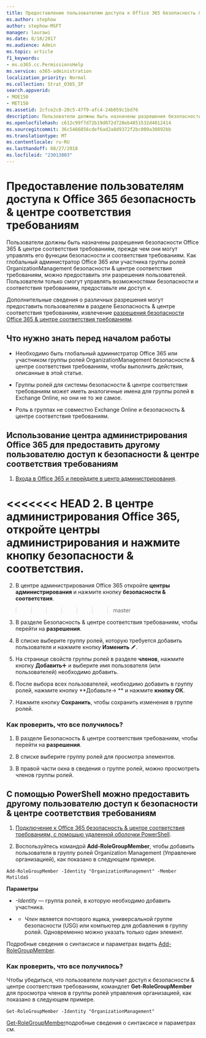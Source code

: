 ```yaml
---
title: Предоставление пользователям доступа к Office 365 безопасность &amp; центре соответствия требованиям
ms.author: stephow
author: stephow-MSFT
manager: laurawi
ms.date: 8/18/2017
ms.audience: Admin
ms.topic: article
f1_keywords:
- ms.o365.cc.PermissionsHelp
ms.service: o365-administration
localization_priority: Normal
ms.collection: Strat_O365_IP
search.appverid:
- MOE150
- MET150
ms.assetid: 2cfce2c8-20c5-47f9-afc4-24b059c1bd76
description: Пользователи должны быть назначены разрешения безопасности Office 365 &amp; центре соответствия требованиям, прежде чем они могут управлять его функции безопасности и соответствия требованиям.
ms.openlocfilehash: c612c99f7d72b19d072d728eb4851532d4012414
ms.sourcegitcommit: 36c5466056cdef6ad2a8d9372f2bc009a30892bb
ms.translationtype: MT
ms.contentlocale: ru-RU
ms.lasthandoff: 08/27/2018
ms.locfileid: "23013803"
---
```

# <a name="give-users-access-to-the-office-365-security-amp-compliance-center"></a>Предоставление пользователям доступа к Office 365 безопасность &amp; центре соответствия требованиям

Пользователи должны быть назначены разрешения безопасности Office 365 &amp; центре соответствия требованиям, прежде чем они могут управлять его функции безопасности и соответствия требованиям. Как глобальный администратор Office 365 или участника группы ролей OrganizationManagement безопасности &amp; центре соответствия требованиям, можно предоставить эти разрешения пользователей. Пользователи только смогут управлять возможностями безопасности и соответствия требованиям, предоставьте им доступ к. 
  
Дополнительные сведения о различных разрешения могут предоставить пользователям в разделе Безопасность &amp; центре соответствия требованиям, извлечение [разрешения безопасности Office 365 &amp; центре соответствия требованиям](permissions-in-the-security-and-compliance-center.md).
  
## <a name="what-do-you-need-to-know-before-you-begin"></a>Что нужно знать перед началом работы

- Необходимо быть глобальный администратор Office 365 или участником группы ролей OrganizationManagement безопасности &amp; центре соответствия требованиям, чтобы выполнить действия, описанные в этой статье.
    
- Группы ролей для системы безопасности &amp; центре соответствия требованиям может иметь аналогичные имена для группы ролей в Exchange Online, но они не то же самое. 
    
- Роль в группах не совместно Exchange Online и безопасность &amp; центре соответствия требованиям.
    
## <a name="use-the-office-365-admin-center-to-give-another-user-access-to-the-security-amp-compliance-center"></a>Использование центра администрирования Office 365 для предоставить другому пользователю доступ к безопасности &amp; центре соответствия требованиям

1. [Входа в Office 365 и перейдите в центр администрирования](https://go.microsoft.com/fwlink/p/?LinkId=525275).
    
<<<<<<< HEAD
2. В центре администрирования Office 365, откройте **центры администрирования** и нажмите кнопку **безопасности &amp; соответствия**. 
=======
2. В центре администрирования Office 365 откройте **центры администрирования** и нажмите кнопку **безопасности &amp; соответствия**. 
>>>>>>> master
    
3. В разделе Безопасность &amp; центре соответствия требованиям, чтобы перейти на **разрешения**.
    
4. В списке выберите группу ролей, которую требуется добавить пользователя и нажмите кнопку **Изменить** ![значок Правка](media/O365_MDM_CreatePolicy_EditIcon.gif).
    
5. На странице свойств группы ролей в разделе **членов**, нажмите кнопку **Добавить**![добавить значок](media/ITPro-EAC-AddIcon.gif) и выберите имя пользователя (или пользователей) необходимо добавить. 
    
6. После выбора всех пользователей, необходимо добавить в группу ролей, нажмите кнопку **Добавьте-\> ** и нажмите **кнопку ОК**.
    
7. Нажмите кнопку **Сохранить**, чтобы сохранить изменения в группе ролей. 
    
### <a name="how-do-you-know-this-worked"></a>Как проверить, что все получилось?

1. В разделе Безопасность &amp; центре соответствия требованиям, чтобы перейти на **разрешения**.
    
2. В списке выберите группу ролей для просмотра элементов.
    
3. В правой части окна в сведения о группе ролей, можно просмотреть членов группы ролей.
    
## <a name="use-powershell-to-give-another-user-access-to-the-security-amp-compliance-center"></a>С помощью PowerShell можно предоставить другому пользователю доступ к безопасности &amp; центре соответствия требованиям

1. [Подключение к Office 365 безопасность &amp; центре соответствия требованиям, с помощью удаленной оболочки PowerShell](https://go.microsoft.com/fwlink/p/?LinkID=627084).
    
2. Воспользуйтесь командой **Add-RoleGroupMember**, чтобы добавить пользователя в группу ролей Organization Management (Управление организацией), как показано в следующем примере. 
    
  ```
  Add-RoleGroupMember -Identity "OrganizationManagement" -Member MatildaS
  
  ```

 **Параметры**
  
-  _-Identity_ — группа ролей, в которую необходимо добавить участника. 
    
- - _Член_ является почтового ящика, универсальной группе безопасности (USG) или компьютер для добавления в группу ролей. Одновременно можно указать только один элемент. 
    
Подробные сведения о синтаксисе и параметрах видеть [Add-RoleGroupMember](https://go.microsoft.com/fwlink/p/?LinkId=510859).
  
### <a name="how-do-you-know-this-worked"></a>Как проверить, что все получилось?

Чтобы убедиться, что пользователи получает доступ к безопасности &amp; центре соответствия требованиям, командлет **Get-RoleGroupMember** для просмотра членов в группы ролей управления организацией, как показано в следующем примере. 
  
```
Get-RoleGroupMember -Identity "OrganizationManagement"

```

[Get-RoleGroupMember](https://go.microsoft.com/fwlink/p/?LinkId=510860)подробные сведения о синтаксисе и параметрах см.
  

